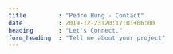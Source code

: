 ```yaml
---
title         : "Pedro Hung - Contact"
date          : 2019-12-23T20:17:01+06:00
heading       : "Let's Connect."
form_heading  : "Tell me about your project"
---
```


